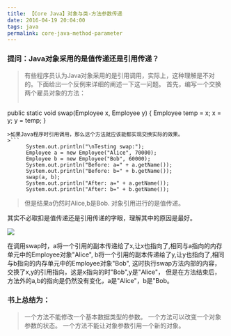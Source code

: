 ```yaml
---
title: 【Core Java】对象与类-方法参数传递
date: 2016-04-19 20:04:00
tags: java
permalink: core-java-method-parameter
---
```

### 提问：Java对象采用的是值传递还是引用传递？
>有些程序员认为Java对象采用的是引用调用，实际上，这种理解是不对的。下面给出一个反例来详细的阐述一下这一问题。
>首先，编写一个交换两个雇员对象的方法：
>```
   public static void swap(Employee x, Employee y)
   {
      Employee temp = x;
      x = y;
      y = temp;
   }
```
>如果Java程序时引用调用，那么这个方法就应该能都实现交换实际的效果。
>```
      System.out.println("\nTesting swap:");
      Employee a = new Employee("Alice", 70000);
      Employee b = new Employee("Bob", 60000);
      System.out.println("Before: a=" + a.getName());
      System.out.println("Before: b=" + b.getName());
      swap(a, b);
      System.out.println("After: a=" + a.getName());
      System.out.println("After: b=" + b.getName());
```
>但是结果a仍然时Alice,b是Bob.
>对象引用进行的是值传递。

其实不必取扣是值传递还是引用传递的字眼，理解其中的原因是最好。

![][1]

在调用swap时，a将一个引用的副本传递给了x,让x也指向了,相同与a指向的内存单元中的Employee对象"Alice",
b将一个引用的副本传递给了y,让y也指向了,相同与b指向的内存单元中的Employee对象"Bob",
这时执行swap方法内部的内容，交换了x,y的引用指向，这是x指向的时"Bob",y是"Alice"，
但是在方法结束后，方法外的a,b的指向是仍然没有变化，a是"Alice"，b是"Bob。

### 书上总结为：
>一个方法不能修改一个基本数据类型的参数。
>一个方法可以改变一个对象参数的状态。
>一个方法不能让对象参数引用一个新的对象。


  [1]: http://7xs09x.com1.z0.glb.clouddn.com/1728744933.jpg
